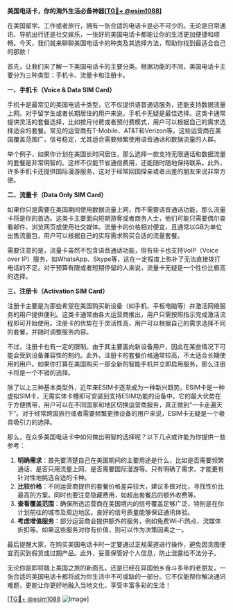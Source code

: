 **美国电话卡，你的海外生活必备神器[[TG💪+ @esim1088](https://t.me/s/esim1088)]**

在美国留学、工作或者旅行，拥有一张合适的电话卡是必不可少的。无论是日常通讯、导航出行还是社交娱乐，一张好的美国电话卡都能让你的生活更加便捷和顺畅。今天，我们就来聊聊美国电话卡的种类及其选择方法，帮助你找到最适合自己的那款！

首先，让我们来了解一下美国电话卡的主要分类。根据功能的不同，美国电话卡主要分为三种类型：手机卡、流量卡和注册卡。

**一、手机卡（Voice & Data SIM Card）**

手机卡是最常见的美国电话卡类型，它不仅提供语音通话服务，还能支持数据流量上网。对于留学生或者长期居住的用户来说，手机卡无疑是最佳选择。这类卡通常提供灵活的套餐选择，比如按月付费或者预付费模式，用户可以根据自己的需求选择适合的套餐。常见的运营商有T-Mobile、AT&T和Verizon等。这些运营商在美国覆盖范围广，信号稳定，尤其适合需要频繁使用语音通话和数据流量的人群。

举个例子，如果你计划在美国长时间居住，那么选择一款支持无限通话和数据流量的套餐是非常明智的。这样不仅能节省通信费用，还能随时随地保持联系。此外，许多手机卡还提供国际漫游服务，这对于经常回国探亲或者出差的朋友来说非常方便。

**二、流量卡（Data Only SIM Card）**

如果你只是需要在美国期间使用数据流量上网，而不需要语音通话功能，那么流量卡将是你的首选。这类卡主要面向短期游客或者商务人士，他们可能只需要偶尔查看邮件、浏览网页或使用社交媒体。流量卡的价格相对便宜，且通常以GB为单位出售流量包，用户可以根据自己的实际需求购买合适的流量套餐。

需要注意的是，流量卡虽然不包含语音通话功能，但有些卡也支持VoIP（Voice over IP）服务，如WhatsApp、Skype等，这在一定程度上弥补了无法直接拨打电话的不足。对于预算有限或者短期停留的人来说，流量卡无疑是一个性价比极高的选择。

**三、注册卡（Activation SIM Card）**

注册卡主要是为那些希望在美国购买新设备（如手机、平板电脑等）并激活网络服务的用户提供便利。这类卡通常由各大运营商推出，用户只需按照指示完成激活流程即可开始使用。注册卡的优势在于灵活性高，用户可以根据自己的需求选择不同的套餐，并随时调整服务内容。

不过，注册卡也有一定的限制。由于其主要面向新设备用户，因此在某些情况下可能会受到设备兼容性的制约。此外，注册卡的套餐价格通常较高，不太适合长期使用的用户。如果你打算在美国购买一部全新的智能手机并立即启用服务，那么注册卡将是一个不错的选择。

除了以上三种基本类型外，近年来ESIM卡逐渐成为一种新兴趋势。ESIM卡是一种虚拟SIM卡，无需实体卡槽即可安装到支持ESIM功能的设备中。它的最大优势在于方便携带，用户可以在不同国家和地区切换运营商服务，真正做到“一卡走遍天下”。对于经常跨国旅行或者需要频繁更换设备的用户来说，ESIM卡无疑是一个极具吸引力的选择。

那么，在众多美国电话卡中如何做出明智的选择呢？以下几点或许能为你提供一些参考：

1. **明确需求**：首先要清楚自己在美国期间的主要用途是什么，比如是否需要频繁通话、是否只用流量上网、是否需要国际漫游等。只有明确了需求，才能更有针对性地挑选合适的卡种。
2. **比较价格**：不同运营商提供的套餐价格差异较大，建议多做对比，寻找性价比最高的方案。同时也要注意隐藏费用，如超出套餐后的额外收费等。
3. **查看覆盖范围**：确保所选运营商在美国境内的信号覆盖足够广泛，特别是在你计划前往的城市及周边地区。良好的信号质量能够保证通讯体验。
4. **考虑增值服务**：部分运营商会提供额外的服务，例如免费Wi-Fi热点、流媒体折扣等。如果这些服务对你有价值，则可以作为决策因素之一。

最后提醒大家，在购买美国电话卡时一定要通过正规渠道进行操作，避免因贪图便宜而买到假货或过期产品。此外，妥善保管好个人信息，防止泄露给不法分子。

无论你是即将踏上美国之旅的新面孔，还是已经在异国他乡奋斗多年的老朋友，一张合适的美国电话卡都将成为你生活中不可或缺的一部分。它不仅能帮你解决通讯难题，更能让你更好地融入当地文化，享受丰富多彩的生活！

[[TG💪+ @esim1088](https://t.me/s/esim1088) ![Image](https://i.postimg.cc/4NQfJmqS/Snipaste-2025-05-13-00-14-12.png)]